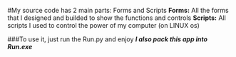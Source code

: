 #My source code has 2 main parts: Forms and Scripts
**Forms:** All the forms that I designed and builded to show the functions and controls
**Scripts:** All scripts I used to control the power of my computer (on LINUX os)

###To use it, just run the Run.py and enjoy
***I also pack this app into Run.exe***